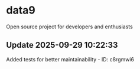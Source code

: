 # data9
Open source project for developers and enthusiasts

## Update 2025-09-29 10:22:33
Added tests for better maintainability - ID: c8rgmwi6

